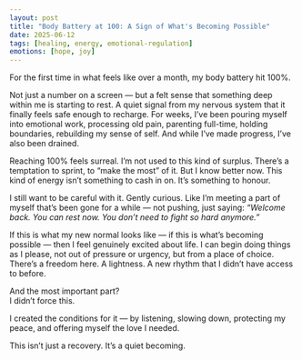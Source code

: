 ```yaml
---
layout: post
title: "Body Battery at 100: A Sign of What's Becoming Possible"
date: 2025-06-12
tags: [healing, energy, emotional-regulation]
emotions: [hope, joy]
---
```


For the first time in what feels like over a month, my body battery hit 100%.

Not just a number on a screen — but a felt sense that something deep within me is starting to rest. A quiet signal from my nervous system that it finally feels safe enough to recharge. For weeks, I’ve been pouring myself into emotional work, processing old pain, parenting full-time, holding boundaries, rebuilding my sense of self. And while I’ve made progress, I’ve also been drained.

Reaching 100% feels surreal. I’m not used to this kind of surplus. There’s a temptation to sprint, to “make the most” of it. But I know better now. This kind of energy isn’t something to cash in on. It’s something to honour.

I still want to be careful with it. Gently curious. Like I’m meeting a part of myself that’s been gone for a while — not pushing, just saying: *“Welcome back. You can rest now. You don’t need to fight so hard anymore.”*

If this is what my new normal looks like — if this is what’s becoming possible — then I feel genuinely excited about life. I can begin doing things as I please, not out of pressure or urgency, but from a place of choice. There’s a freedom here. A lightness. A new rhythm that I didn’t have access to before.

And the most important part?  
I didn’t force this.

I created the conditions for it — by listening, slowing down, protecting my peace, and offering myself the love I needed.

This isn’t just a recovery. It’s a quiet becoming.
